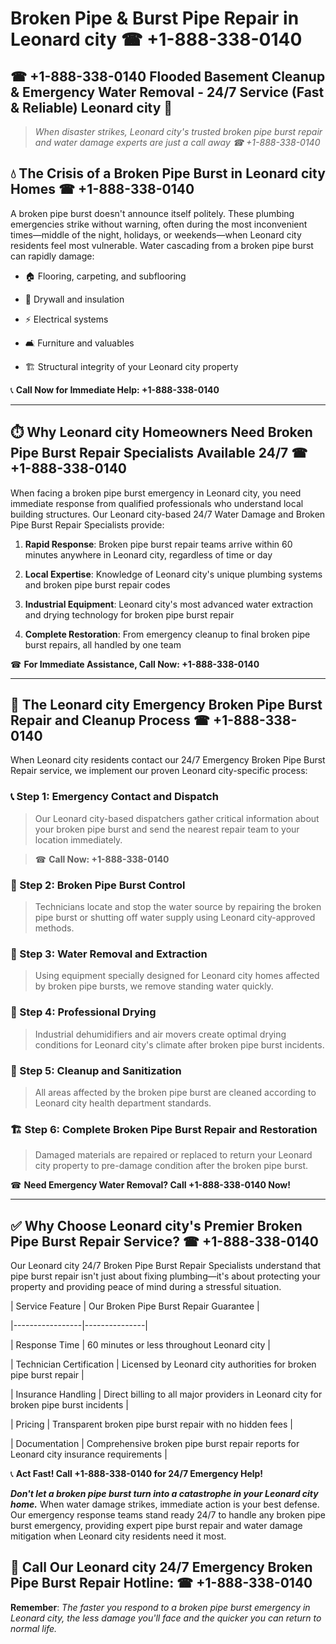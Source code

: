 # Broken Pipe & Burst Pipe Repair in Leonard city ☎ +1-888-338-0140  
## ☎ +1-888-338-0140 Flooded Basement Cleanup & Emergency Water Removal - 24/7 Service (Fast & Reliable) Leonard city 🚨  

> *When disaster strikes, Leonard city's trusted broken pipe burst repair and water damage experts are just a call away ☎ +1-888-338-0140*  

## 💧 The Crisis of a Broken Pipe Burst in Leonard city Homes ☎ +1-888-338-0140  

A broken pipe burst doesn't announce itself politely. These plumbing emergencies strike without warning, often during the most inconvenient times—middle of the night, holidays, or weekends—when Leonard city residents feel most vulnerable. Water cascading from a broken pipe burst can rapidly damage:  

* 🏠 Flooring, carpeting, and subflooring  
* 🧱 Drywall and insulation  
* ⚡ Electrical systems  
* 🛋️ Furniture and valuables  
* 🏗️ Structural integrity of your Leonard city property  

📞 **Call Now for Immediate Help: +1-888-338-0140**  

---  

## ⏱️ Why Leonard city Homeowners Need Broken Pipe Burst Repair Specialists Available 24/7 ☎ +1-888-338-0140  

When facing a broken pipe burst emergency in Leonard city, you need immediate response from qualified professionals who understand local building structures. Our Leonard city-based 24/7 Water Damage and Broken Pipe Burst Repair Specialists provide:  

1. **Rapid Response**: Broken pipe burst repair teams arrive within 60 minutes anywhere in Leonard city, regardless of time or day  
2. **Local Expertise**: Knowledge of Leonard city's unique plumbing systems and broken pipe burst repair codes  
3. **Industrial Equipment**: Leonard city's most advanced water extraction and drying technology for broken pipe burst repair  
4. **Complete Restoration**: From emergency cleanup to final broken pipe burst repairs, all handled by one team  

☎ **For Immediate Assistance, Call Now: +1-888-338-0140**  

---  

## 🔧 The Leonard city Emergency Broken Pipe Burst Repair and Cleanup Process ☎ +1-888-338-0140  

When Leonard city residents contact our 24/7 Emergency Broken Pipe Burst Repair service, we implement our proven Leonard city-specific process:  

### 📞 Step 1: Emergency Contact and Dispatch  
> Our Leonard city-based dispatchers gather critical information about your broken pipe burst and send the nearest repair team to your location immediately.  
> ☎ **Call Now: +1-888-338-0140**  

### 🚿 Step 2: Broken Pipe Burst Control  
> Technicians locate and stop the water source by repairing the broken pipe burst or shutting off water supply using Leonard city-approved methods.  

### 🌊 Step 3: Water Removal and Extraction  
> Using equipment specially designed for Leonard city homes affected by broken pipe bursts, we remove standing water quickly.  

### 💨 Step 4: Professional Drying  
> Industrial dehumidifiers and air movers create optimal drying conditions for Leonard city's climate after broken pipe burst incidents.  

### 🧼 Step 5: Cleanup and Sanitization  
> All areas affected by the broken pipe burst are cleaned according to Leonard city health department standards.  

### 🏗️ Step 6: Complete Broken Pipe Burst Repair and Restoration  
> Damaged materials are repaired or replaced to return your Leonard city property to pre-damage condition after the broken pipe burst.  

☎ **Need Emergency Water Removal? Call +1-888-338-0140 Now!**  

---  

## ✅ Why Choose Leonard city's Premier Broken Pipe Burst Repair Service? ☎ +1-888-338-0140  

Our Leonard city 24/7 Broken Pipe Burst Repair Specialists understand that pipe burst repair isn't just about fixing plumbing—it's about protecting your property and providing peace of mind during a stressful situation.  

| Service Feature | Our Broken Pipe Burst Repair Guarantee |  
|-----------------|---------------|  
| Response Time | 60 minutes or less throughout Leonard city |  
| Technician Certification | Licensed by Leonard city authorities for broken pipe burst repair |  
| Insurance Handling | Direct billing to all major providers in Leonard city for broken pipe burst incidents |  
| Pricing | Transparent broken pipe burst repair with no hidden fees |  
| Documentation | Comprehensive broken pipe burst repair reports for Leonard city insurance requirements |  

📞 **Act Fast! Call +1-888-338-0140 for 24/7 Emergency Help!**  

***Don't let a broken pipe burst turn into a catastrophe in your Leonard city home.*** When water damage strikes, immediate action is your best defense. Our emergency response teams stand ready 24/7 to handle any broken pipe burst emergency, providing expert pipe burst repair and water damage mitigation when Leonard city residents need it most.  

## 📱 Call Our Leonard city 24/7 Emergency Broken Pipe Burst Repair Hotline: ☎ +1-888-338-0140  

**Remember**: *The faster you respond to a broken pipe burst emergency in Leonard city, the less damage you'll face and the quicker you can return to normal life.*